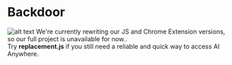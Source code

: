 # Backdoor
![alt text](https://github.com/L4CTOSE/Backdoor/blob/main/backdoor.png?raw=true)
We're currently rewriting our JS and Chrome Extension versions, so our full project is unavailable for now.. </br>
Try **replacement.js** if you still need a reliable and quick way to access AI Anywhere.
